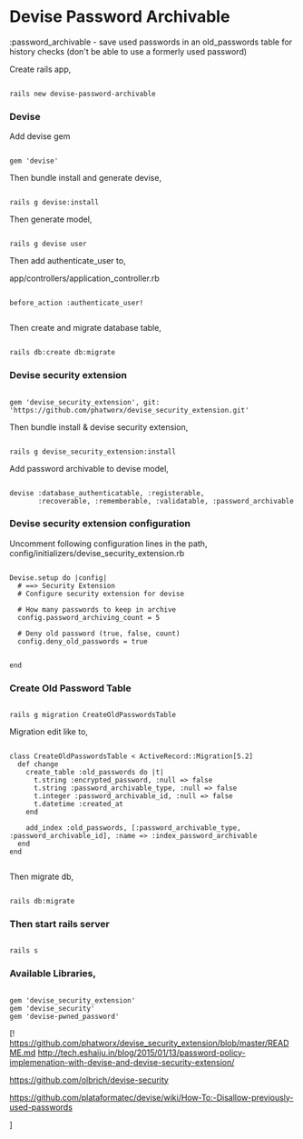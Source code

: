 # Devise Password Archivable

:password_archivable - save used passwords in an old_passwords table for history checks (don't be able to use a formerly used password)

Create rails app,
```

rails new devise-password-archivable

```

### Devise

Add devise gem
```

gem 'devise'

``` 

Then bundle install and generate devise,
```

rails g devise:install

```

Then generate model,
```

rails g devise user

```

Then add authenticate_user to,

app/controllers/application_controller.rb
```

before_action :authenticate_user!


```


Then create and migrate database table,
```

rails db:create db:migrate

```

### Devise security extension

```

gem 'devise_security_extension', git: 'https://github.com/phatworx/devise_security_extension.git'

```

Then bundle install & devise security extension,
```

rails g devise_security_extension:install

```

Add password archivable to devise model,

```

devise :database_authenticatable, :registerable,
       :recoverable, :rememberable, :validatable, :password_archivable

```

### Devise security extension configuration

Uncomment following configuration lines in the path,
 config/initializers/devise_security_extension.rb


```

Devise.setup do |config|
  # ==> Security Extension
  # Configure security extension for devise

  # How many passwords to keep in archive
  config.password_archiving_count = 5

  # Deny old password (true, false, count)
  config.deny_old_passwords = true


end

```

### Create Old Password Table

```

rails g migration CreateOldPasswordsTable

```

Migration edit like to,

```

class CreateOldPasswordsTable < ActiveRecord::Migration[5.2]
  def change
    create_table :old_passwords do |t|
	  t.string :encrypted_password, :null => false
	  t.string :password_archivable_type, :null => false
	  t.integer :password_archivable_id, :null => false
	  t.datetime :created_at
	end

	add_index :old_passwords, [:password_archivable_type, :password_archivable_id], :name => :index_password_archivable
  end
end


``` 

Then migrate db,
```

rails db:migrate

```

### Then start rails server

```

rails s 

```

### Available Libraries,
```

gem 'devise_security_extension'
gem 'devise_security'
gem 'devise-pwned_password'

```

[! 
https://github.com/phatworx/devise_security_extension/blob/master/README.md
http://tech.eshaiju.in/blog/2015/01/13/password-policy-implemenation-with-devise-and-devise-security-extension/

https://github.com/olbrich/devise-security

https://github.com/plataformatec/devise/wiki/How-To:-Disallow-previously-used-passwords


]


